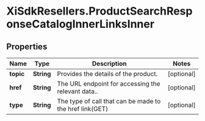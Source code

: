 # XiSdkResellers.ProductSearchResponseCatalogInnerLinksInner

## Properties

Name | Type | Description | Notes
------------ | ------------- | ------------- | -------------
**topic** | **String** | Provides the details of the product. | [optional] 
**href** | **String** | The URL endpoint for accessing the relevant data.. | [optional] 
**type** | **String** | The type of call that can be made to the href link(GET) | [optional] 


